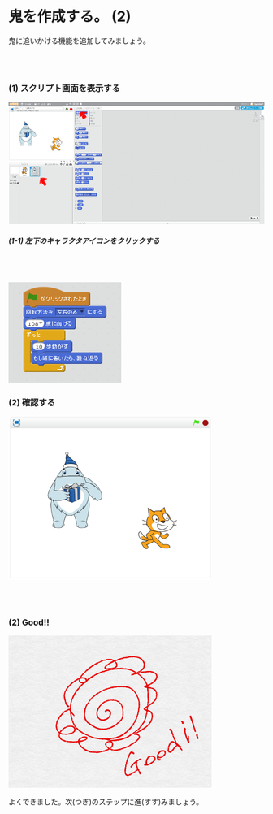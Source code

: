 # 鬼を作成する。 (2)


鬼に追いかける機能を追加してみましょう。


<br>
<br>

### (1) スクリプト画面を表示する

![](h001.png)

##### (1-1) 左下のキャラクタアイコンをクリックする
<br>
<br>

![](gs001.png)

### (2) 確認する

![](con01.png)


<br>
<br>

### (2) Good!!

![](../good.png)

よくできました。次(つぎ)のステップに進(すす)みましょう。
